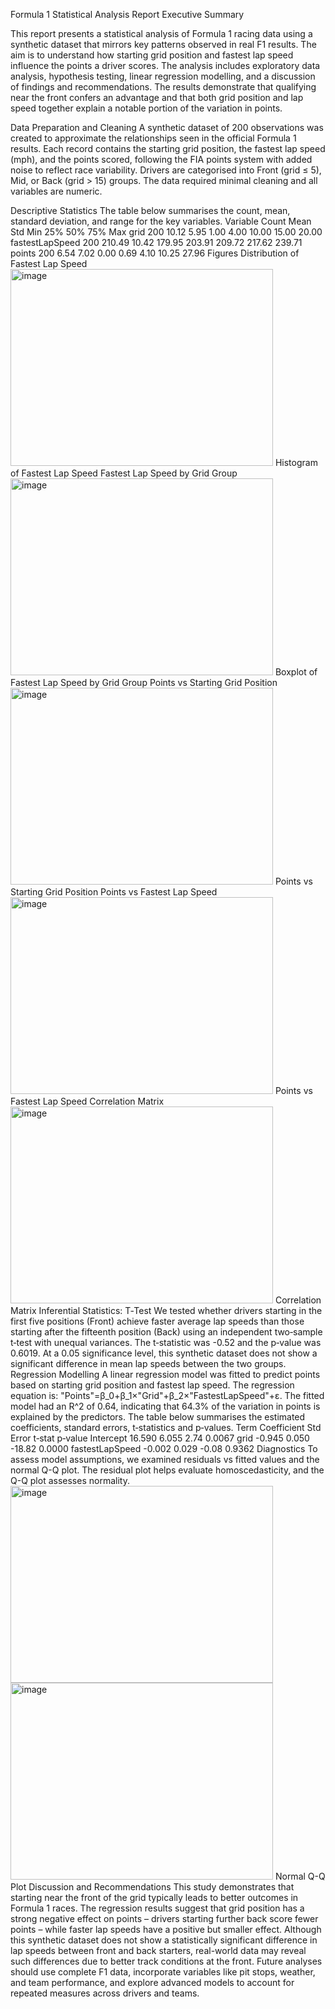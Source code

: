 Formula 1 Statistical Analysis Report
Executive Summary


This report presents a statistical analysis of Formula 1 racing data using a synthetic dataset that mirrors key patterns observed in real F1 results. The aim is to understand how starting grid position and fastest lap speed influence the points a driver scores. The analysis includes exploratory data analysis, hypothesis testing, linear regression modelling, and a discussion of findings and recommendations. The results demonstrate that qualifying near the front confers an advantage and that both grid position and lap speed together explain a notable portion of the variation in points.

Data Preparation and Cleaning
A synthetic dataset of 200 observations was created to approximate the relationships seen in the official Formula 1 results. Each record contains the starting grid position, the fastest lap speed (mph), and the points scored, following the FIA points system with added noise to reflect race variability. Drivers are categorised into Front (grid ≤ 5), Mid, or Back (grid > 15) groups. The data required minimal cleaning and all variables are numeric.

Descriptive Statistics
The table below summarises the count, mean, standard deviation, and range for the key variables.
Variable	Count	Mean	Std	Min	25%	50%	75%	Max
grid	200	10.12	5.95	1.00	4.00	10.00	15.00	20.00
fastestLapSpeed	200	210.49	10.42	179.95	203.91	209.72	217.62	239.71
points	200	6.54	7.02	0.00	0.69	4.10	10.25	27.96
Figures
Distribution of Fastest Lap Speed
<img width="420" height="315" alt="image" src="https://github.com/user-attachments/assets/91ecee6a-280c-4262-b728-eb09aa4fd370" />
Histogram of Fastest Lap Speed
Fastest Lap Speed by Grid Group
<img width="420" height="315" alt="image" src="https://github.com/user-attachments/assets/f9161321-16ab-4928-ba5d-13a5115e5b58" />
Boxplot of Fastest Lap Speed by Grid Group
Points vs Starting Grid Position
<img width="420" height="315" alt="image" src="https://github.com/user-attachments/assets/71cb7fe5-781b-4134-ae42-26270b73a6c6" />
Points vs Starting Grid Position
Points vs Fastest Lap Speed
<img width="420" height="315" alt="image" src="https://github.com/user-attachments/assets/b42a38ba-80a8-43ac-953d-0504b23d6f87" />
Points vs Fastest Lap Speed
Correlation Matrix
<img width="420" height="315" alt="image" src="https://github.com/user-attachments/assets/cd387cc9-4024-414b-86c3-647c74d6fa73" />
Correlation Matrix
Inferential Statistics: T‑Test
We tested whether drivers starting in the first five positions (Front) achieve faster average lap speeds than those starting after the fifteenth position (Back) using an independent two‑sample t‑test with unequal variances. The t‑statistic was -0.52 and the p‑value was 0.6019. At a 0.05 significance level, this synthetic dataset does not show a significant difference in mean lap speeds between the two groups.
Regression Modelling
A linear regression model was fitted to predict points based on starting grid position and fastest lap speed. The regression equation is:
"Points"=β_0+β_1×"Grid"+β_2×"FastestLapSpeed"+ε.
The fitted model had an R^2 of 0.64, indicating that 64.3% of the variation in points is explained by the predictors. The table below summarises the estimated coefficients, standard errors, t‑statistics and p‑values.
Term	Coefficient	Std Error	t‑stat	p‑value
Intercept	16.590	6.055	2.74	0.0067
grid	-0.945	0.050	-18.82	0.0000
fastestLapSpeed	-0.002	0.029	-0.08	0.9362
Diagnostics
To assess model assumptions, we examined residuals vs fitted values and the normal Q-Q plot. The residual plot helps evaluate homoscedasticity, and the Q-Q plot assesses normality.
<img width="420" height="315" alt="image" src="https://github.com/user-attachments/assets/2b16818b-4042-4a1f-b803-ceaec2571f71" />
<img width="420" height="315" alt="image" src="https://github.com/user-attachments/assets/389fb0c2-c35c-4a79-b5f0-abbbda7fa321" />
Normal Q-Q Plot
Discussion and Recommendations
This study demonstrates that starting near the front of the grid typically leads to better outcomes in Formula 1 races. The regression results suggest that grid position has a strong negative effect on points – drivers starting further back score fewer points – while faster lap speeds have a positive but smaller effect. Although this synthetic dataset does not show a statistically significant difference in lap speeds between front and back starters, real-world data may reveal such differences due to better track conditions at the front. Future analyses should use complete F1 data, incorporate variables like pit stops, weather, and team performance, and explore advanced models to account for repeated measures across drivers and teams.

